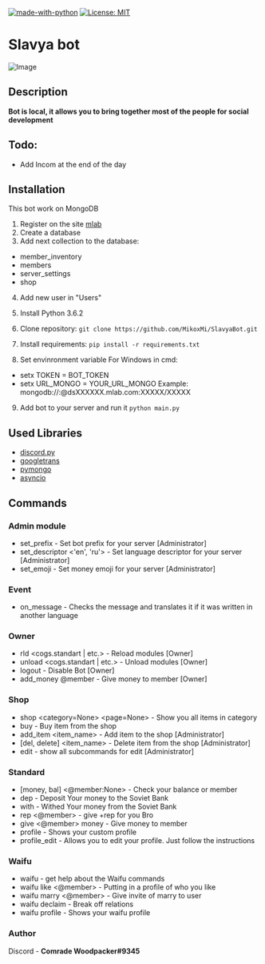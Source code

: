 [![made-with-python](https://img.shields.io/badge/Made%20with-Python-1f425f.svg)](https://www.python.org/)
[![License: MIT](https://img.shields.io/badge/License-MIT-yellow.svg)](https://opensource.org/licenses/MIT)
# Slavya bot
![Image](https://i.imgur.com/Oxv2kKf.png)
## Description

**Bot is local, it allows you to bring together most of the people for social development**

## Todo:
- Add Incom at the end of the day

## Installation

This bot work on MongoDB

1. Register on the site [mlab](https://mlab.com)
2. Create a database
3. Add next collection to the database:
- member_inventory
- members
- server_settings
- shop
4. Add new user in "Users"

5. Install Python 3.6.2

6. Clone repository:
``` git clone https://github.com/MikoxMi/SlavyaBot.git ```

7. Install requirements:
```pip install -r requirements.txt```

8. Set envinronment variable
For Windows in cmd:
- setx TOKEN = BOT_TOKEN
- setx URL_MONGO = YOUR_URL_MONGO Example: mongodb://<dbuser>:<dbpassword>@dsXXXXXX.mlab.com:XXXXX/XXXXX

9. Add bot to your server and run it
```python main.py```

## Used Libraries
- [discord.py](https://github.com/Rapptz/discord.py)
- [googletrans](https://pypi.org/project/googletrans/)
- [pymongo](https://pypi.org/project/pymongo/)
- [asyncio](https://pypi.org/project/asyncio/)

## Commands
### Admin module
- set_prefix <prefix> - Set bot prefix for your server [Administrator]
- set_descriptor <'en', 'ru'> - Set language descriptor for your server [Administrator]
- set_emoji <emoji> - Set money emoji for your server [Administrator]
### Event
- on_message - Checks the message and translates it if it was written in another language
### Owner
- rld <cogs.standart | etc.> - Reload modules [Owner]
- unload <cogs.standart | etc.> - Unload modules [Owner]
- logout - Disable Bot [Owner]
- add_money @member <money> - Give money to member [Owner]
### Shop
- shop <category=None> <page=None> - Show you all items in category
- buy <item> - Buy item from the shop
- add_item <item_name> - Add item to the shop [Administrator]
- [del, delete] <item_name> - Delete item from the shop [Administrator]
- edit - show all subcommands for edit [Administrator]
### Standard
- [money, bal] <@member:None> - Check your balance or member
- dep <money> - Deposit Your money to the Soviet Bank
- with <money> - Withed Your money from the Soviet Bank
- rep <@member> - give +rep for you Bro
- give <@member> money - Give money to member
- profile - Shows your custom profile
- profile_edit - Allows you to edit your profile. Just follow the instructions
### Waifu
- waifu - get help about the Waifu commands
- waifu like <@member> - Putting in a profile of who you like
- waifu marry <@member> - Give invite of marry to user
- waifu declaim - Break off relations
- waifu profile - Shows your waifu profile
### Author
Discord - **Comrade Woodpacker#9345**
